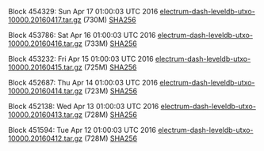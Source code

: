 Block 454329: Sun Apr 17 01:00:03 UTC 2016 [electrum-dash-leveldb-utxo-10000.20160417.tar.gz](https://transfer.sh/TjH8u/electrum-dash-leveldb-utxo-10000.20160417.tar.gz) (730M) [SHA256](https://transfer.sh/ZAnNK/electrum-dash-leveldb-utxo-10000.20160417.tar.gz.sha256)

Block 453786: Sat Apr 16 01:00:03 UTC 2016 [electrum-dash-leveldb-utxo-10000.20160416.tar.gz](https://transfer.sh/5IJJu/electrum-dash-leveldb-utxo-10000.20160416.tar.gz) (733M) [SHA256](https://transfer.sh/10Fenu/electrum-dash-leveldb-utxo-10000.20160416.tar.gz.sha256)

Block 453232: Fri Apr 15 01:00:03 UTC 2016 [electrum-dash-leveldb-utxo-10000.20160415.tar.gz](https://transfer.sh/pu5Jy/electrum-dash-leveldb-utxo-10000.20160415.tar.gz) (725M) [SHA256](https://transfer.sh/kytus/electrum-dash-leveldb-utxo-10000.20160415.tar.gz.sha256)

Block 452687: Thu Apr 14 01:00:03 UTC 2016 [electrum-dash-leveldb-utxo-10000.20160414.tar.gz](https://transfer.sh/Te8Gy/electrum-dash-leveldb-utxo-10000.20160414.tar.gz) (723M) [SHA256](https://transfer.sh/Fj11U/electrum-dash-leveldb-utxo-10000.20160414.tar.gz.sha256)

Block 452138: Wed Apr 13 01:00:03 UTC 2016 [electrum-dash-leveldb-utxo-10000.20160413.tar.gz](https://transfer.sh/ae3Cq/electrum-dash-leveldb-utxo-10000.20160413.tar.gz) (728M) [SHA256](https://transfer.sh/9zCcL/electrum-dash-leveldb-utxo-10000.20160413.tar.gz.sha256)

Block 451594: Tue Apr 12 01:00:03 UTC 2016 [electrum-dash-leveldb-utxo-10000.20160412.tar.gz](https://transfer.sh/7NOnb/electrum-dash-leveldb-utxo-10000.20160412.tar.gz) (728M) [SHA256](https://transfer.sh/KtYd8/electrum-dash-leveldb-utxo-10000.20160412.tar.gz.sha256)
